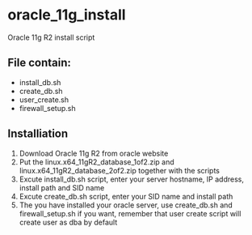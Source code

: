 # oracle_11g_install
Oracle 11g R2 install script

File contain:
---
* install_db.sh
* create_db.sh
* user_create.sh
* firewall_setup.sh

Installiation
---
1. Download Oracle 11g R2 from oracle website
2. Put the linux.x64_11gR2_database_1of2.zip and linux.x64_11gR2_database_2of2.zip together with the scripts
3. Excute install_db.sh script, enter your server hostname, IP address, install path and SID name
4. Excute create_db.sh script, enter your SID name and install path
5. The you have installed your oracle server, use create_db.sh and firewall_setup.sh if you want, remember that user create script will create user as dba by default
